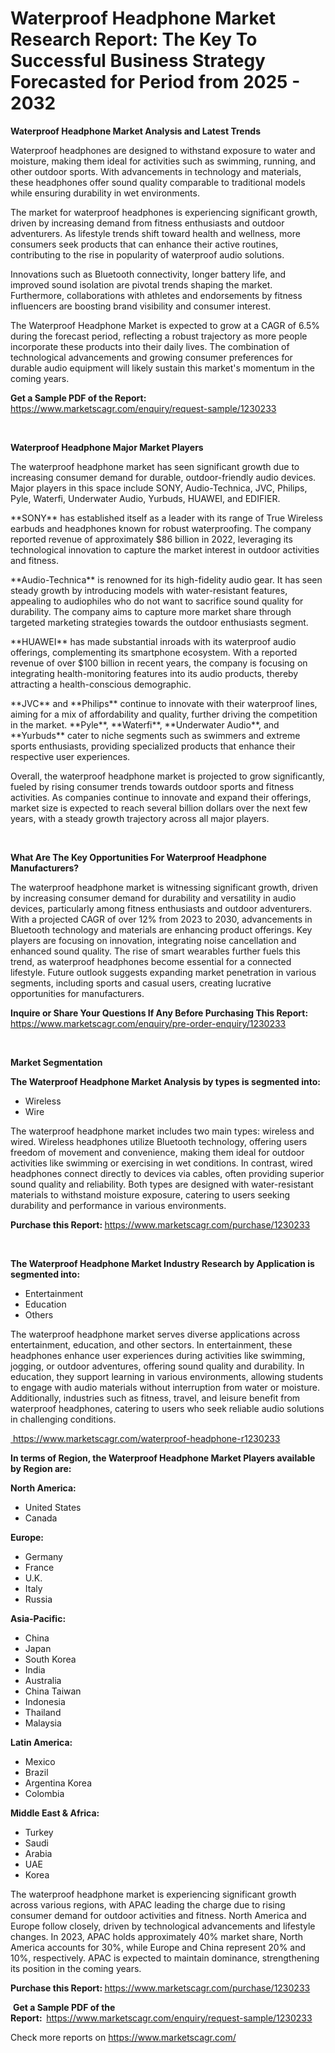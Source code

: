 <p><h1>Waterproof Headphone Market Research Report: The Key To Successful Business Strategy Forecasted for Period from 2025 - 2032</h1></p><p><strong>Waterproof Headphone Market Analysis and Latest Trends</strong></p>
<p><p>Waterproof headphones are designed to withstand exposure to water and moisture, making them ideal for activities such as swimming, running, and other outdoor sports. With advancements in technology and materials, these headphones offer sound quality comparable to traditional models while ensuring durability in wet environments. </p><p>The market for waterproof headphones is experiencing significant growth, driven by increasing demand from fitness enthusiasts and outdoor adventurers. As lifestyle trends shift toward health and wellness, more consumers seek products that can enhance their active routines, contributing to the rise in popularity of waterproof audio solutions. </p><p>Innovations such as Bluetooth connectivity, longer battery life, and improved sound isolation are pivotal trends shaping the market. Furthermore, collaborations with athletes and endorsements by fitness influencers are boosting brand visibility and consumer interest. </p><p>The Waterproof Headphone Market is expected to grow at a CAGR of 6.5% during the forecast period, reflecting a robust trajectory as more people incorporate these products into their daily lives. The combination of technological advancements and growing consumer preferences for durable audio equipment will likely sustain this market's momentum in the coming years.</p></p>
<p><strong>Get a Sample PDF of the Report:&nbsp;</strong> <a href="https://www.marketscagr.com/enquiry/request-sample/1230233?utm_campaign=3440&utm_medium=2&utm_source=Github&utm_content=ia&utm_term=06042025&utm_id=waterproof-headphone">https://www.marketscagr.com/enquiry/request-sample/1230233</a></p>
<p>&nbsp;</p>
<p><strong>Waterproof Headphone Major Market Players</strong></p>
<p><p>The waterproof headphone market has seen significant growth due to increasing consumer demand for durable, outdoor-friendly audio devices. Major players in this space include SONY, Audio-Technica, JVC, Philips, Pyle, Waterfi, Underwater Audio, Yurbuds, HUAWEI, and EDIFIER.</p><p>**SONY** has established itself as a leader with its range of True Wireless earbuds and headphones known for robust waterproofing. The company reported revenue of approximately $86 billion in 2022, leveraging its technological innovation to capture the market interest in outdoor activities and fitness.</p><p>**Audio-Technica** is renowned for its high-fidelity audio gear. It has seen steady growth by introducing models with water-resistant features, appealing to audiophiles who do not want to sacrifice sound quality for durability. The company aims to capture more market share through targeted marketing strategies towards the outdoor enthusiasts segment.</p><p>**HUAWEI** has made substantial inroads with its waterproof audio offerings, complementing its smartphone ecosystem. With a reported revenue of over $100 billion in recent years, the company is focusing on integrating health-monitoring features into its audio products, thereby attracting a health-conscious demographic.</p><p>**JVC** and **Philips** continue to innovate with their waterproof lines, aiming for a mix of affordability and quality, further driving the competition in the market. **Pyle**, **Waterfi**, **Underwater Audio**, and **Yurbuds** cater to niche segments such as swimmers and extreme sports enthusiasts, providing specialized products that enhance their respective user experiences.</p><p>Overall, the waterproof headphone market is projected to grow significantly, fueled by rising consumer trends towards outdoor sports and fitness activities. As companies continue to innovate and expand their offerings, market size is expected to reach several billion dollars over the next few years, with a steady growth trajectory across all major players.</p></p>
<p>&nbsp;</p>
<p><strong>What Are The Key Opportunities For Waterproof Headphone Manufacturers?</strong></p>
<p><p>The waterproof headphone market is witnessing significant growth, driven by increasing consumer demand for durability and versatility in audio devices, particularly among fitness enthusiasts and outdoor adventurers. With a projected CAGR of over 12% from 2023 to 2030, advancements in Bluetooth technology and materials are enhancing product offerings. Key players are focusing on innovation, integrating noise cancellation and enhanced sound quality. The rise of smart wearables further fuels this trend, as waterproof headphones become essential for a connected lifestyle. Future outlook suggests expanding market penetration in various segments, including sports and casual users, creating lucrative opportunities for manufacturers.</p></p>
<p><strong>Inquire or Share Your Questions If Any Before Purchasing This Report:</strong> <a href="https://www.marketscagr.com/enquiry/pre-order-enquiry/1230233?utm_campaign=3440&utm_medium=2&utm_source=Github&utm_content=ia&utm_term=06042025&utm_id=waterproof-headphone">https://www.marketscagr.com/enquiry/pre-order-enquiry/1230233</a></p>
<p>&nbsp;</p>
<p><strong>Market Segmentation</strong></p>
<p><strong>The Waterproof Headphone Market Analysis by types is segmented into:</strong></p>
<p><ul><li>Wireless</li><li>Wire</li></ul></p>
<p><p>The waterproof headphone market includes two main types: wireless and wired. Wireless headphones utilize Bluetooth technology, offering users freedom of movement and convenience, making them ideal for outdoor activities like swimming or exercising in wet conditions. In contrast, wired headphones connect directly to devices via cables, often providing superior sound quality and reliability. Both types are designed with water-resistant materials to withstand moisture exposure, catering to users seeking durability and performance in various environments.</p></p>
<p><strong>Purchase this Report:&nbsp;</strong><a href="https://www.marketscagr.com/purchase/1230233?utm_campaign=3440&utm_medium=2&utm_source=Github&utm_content=ia&utm_term=06042025&utm_id=waterproof-headphone">https://www.marketscagr.com/purchase/1230233</a></p>
<p>&nbsp;</p>
<p><strong>The Waterproof Headphone Market Industry Research by Application is segmented into:</strong></p>
<p><ul><li>Entertainment</li><li>Education</li><li>Others</li></ul></p>
<p><p>The waterproof headphone market serves diverse applications across entertainment, education, and other sectors. In entertainment, these headphones enhance user experiences during activities like swimming, jogging, or outdoor adventures, offering sound quality and durability. In education, they support learning in various environments, allowing students to engage with audio materials without interruption from water or moisture. Additionally, industries such as fitness, travel, and leisure benefit from waterproof headphones, catering to users who seek reliable audio solutions in challenging conditions.</p></p>
<p><a href="https://www.marketscagr.com/waterproof-headphone-r1230233?utm_campaign=3440&utm_medium=2&utm_source=Github&utm_content=ia&utm_term=06042025&utm_id=waterproof-headphone">&nbsp;https://www.marketscagr.com/waterproof-headphone-r1230233</a></p>
<p><strong>In terms of Region, the Waterproof Headphone Market Players available by Region are:</strong></p>
<p>
    <p> <strong> North America: </strong>
        <ul>
            <li>United States</li>
            <li>Canada</li>
        </ul>
        </p> 
    <p> <strong> Europe: </strong>
        <ul>
            <li>Germany</li>
            <li>France</li>
            <li>U.K.</li>
            <li>Italy</li>
            <li>Russia</li>
        </ul>
        </p> 
    <p> <strong> Asia-Pacific: </strong>
        <ul>
            <li>China</li>
            <li>Japan</li>
            <li>South Korea</li>
            <li>India</li>
            <li>Australia</li>
            <li>China Taiwan</li>
            <li>Indonesia</li>
            <li>Thailand</li>
            <li>Malaysia</li>
        </ul>
        </p> 
    <p> <strong> Latin America: </strong>
        <ul>
            <li>Mexico</li>
            <li>Brazil</li>
            <li>Argentina Korea</li>
            <li>Colombia</li>
        </ul>
        </p> 
    <p> <strong> Middle East & Africa: </strong>
        <ul>
            <li>Turkey</li>
            <li>Saudi</li>
            <li>Arabia</li>
            <li>UAE</li>
            <li>Korea</li>
        </ul>
    </p>
    </p>
<p><p>The waterproof headphone market is experiencing significant growth across various regions, with APAC leading the charge due to rising consumer demand for outdoor activities and fitness. North America and Europe follow closely, driven by technological advancements and lifestyle changes. In 2023, APAC holds approximately 40% market share, North America accounts for 30%, while Europe and China represent 20% and 10%, respectively. APAC is expected to maintain dominance, strengthening its position in the coming years.</p></p>
<p><strong>Purchase this Report: </strong><a href="https://www.marketscagr.com/purchase/1230233?utm_campaign=3440&utm_medium=2&utm_source=Github&utm_content=ia&utm_term=06042025&utm_id=waterproof-headphone">https://www.marketscagr.com/purchase/1230233</a></p>
<p>&nbsp;<strong>Get a Sample PDF of the Report:&nbsp;&nbsp;</strong><a href="https://www.marketscagr.com/enquiry/request-sample/1230233?utm_campaign=3440&utm_medium=2&utm_source=Github&utm_content=ia&utm_term=06042025&utm_id=waterproof-headphone">https://www.marketscagr.com/enquiry/request-sample/1230233</a></p>
<p><strong></strong></p>
<p>Check more reports on <a href="https://www.marketscagr.com/?utm_campaign=3440&utm_medium=2&utm_source=Github&utm_content=ia&utm_term=06042025&utm_id=waterproof-headphone">https://www.marketscagr.com/</a></p>